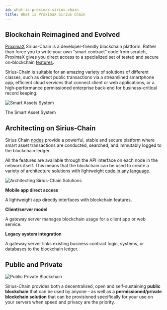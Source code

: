 ```yaml
---
id: what-is-proximax-sirius-chain
title: What is ProximaX Sirius Chain
---
```

## Blockchain Reimagined and Evolved

[ProximaX](https://proximax.io/) Sirius-Chain is a developer-friendly blockchain platform. Rather than force you to write your own “smart contract” code from scratch, ProximaX gives you direct access to a specialized set of tested and secure on-blockchain [features](../built-in-features/account.md).

Sirius-Chain is suitable for an amazing variety of solutions of different classes, such as direct public transactions via a streamlined smartphone app, efficient cloud services that connect client or web applications, or a high-performance permissioned enterprise back-end for business-critical record keeping.

![Smart Assets System](/img/smart-assets-system.png "Smart Assets System")
<p class="caption">The Smart Asset System</p>

## Architecting on Sirius-Chain

Sirius Chain [nodes](../protocol/node.md) provide a powerful, stable and secure platform where smart asset transactions are conducted, searched, and immutably logged to the blockchain ledger.

All the features are available through the API interface on each node in the network itself. This means that the blockchain can be used to create a variety of architecture solutions with lightweight [code in any language](../sdks/languages.md).

![Architecting Sirius-Chain Solutions](/img/architecting-sirius-chain-solutions.png "Architecting Sirius-Chain Solutions")

**Mobile app direct access**

A lightweight app directly interfaces with blockchain features.

**Client/server model**

A gateway server manages blockchain usage for a client app or web service.

**Legacy system integration**

A gateway server links existing business contract logic, systems, or databases to the blockchain ledger.

## Public and Private

![Public Private Blockchain](/img/public-private-blockchain.png "Public Private Blockchain")

Sirius-Chain provides both a decentralised, open and self-sustaining **public blockchain** that can be used by anyone – as well as a **permissioned/private blockchain solution** that can be provisioned specifically for your use on your servers when speed and privacy are the priority.
